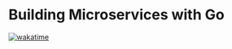 # Building Microservices with Go

[![wakatime](https://wakatime.com/badge/github/cryptus-neoxys/go-micro.svg)](https://wakatime.com/badge/github/cryptus-neoxys/go-micro)
